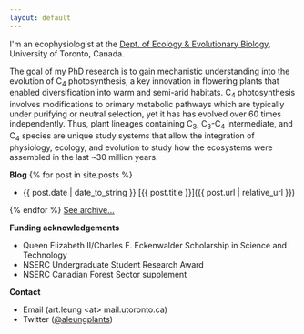 ```yaml
---
layout: default
---
```


I'm an ecophysiologist at the <a href='https://eeb.utoronto.ca'>Dept. of Ecology & Evolutionary Biology</a>, University of Toronto, Canada.

The goal of my PhD research is to gain mechanistic understanding into the evolution of C<sub>4</sub> photosynthesis, a key innovation in flowering plants that enabled diversification into warm and semi-arid habitats. C<sub>4</sub> photosynthesis involves modifications to primary metabolic pathways which are typically under purifying or neutral selection, yet it has has evolved over 60 times independently. Thus, plant lineages containing C<sub>3</sub>, C<sub>3</sub>-C<sub>4</sub> intermediate, and C<sub>4</sub> species are unique study systems that allow the integration of physiology, ecology, and evolution to study how the ecosystems were assembled in the last ~30 million years.

**Blog**
{% for post in site.posts %}
- {{ post.date | date_to_string }} [{{ post.title }}]({{ post.url | relative_url }})<br>

{% endfor %}
[See archive...](/archive)

**Funding acknowledgements**
- Queen Elizabeth II/Charles E. Eckenwalder Scholarship in Science and Technology
- NSERC Undergraduate Student Research Award
- NSERC Canadian Forest Sector supplement

**Contact**
- Email (art.leung \<at\> mail.utoronto.ca)
- Twitter ([@aleungplants](https://twitter.com/aleungplants))
